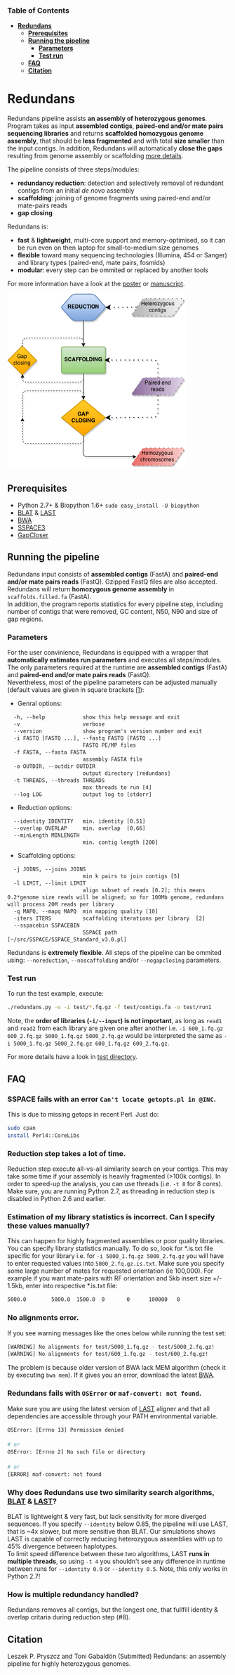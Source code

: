 ### Table of Contents
- **[Redundans](#redundans)**  
  - **[Prerequisites](#prerequisites)**  
  - **[Running the pipeline](#running-the-pipeline)**  
    - **[Parameters](#parameters)**  
    - **[Test run](#test-run)**  
  - **[FAQ](#faq)**  
  - **[Citation](#citation)**  

# Redundans

Redundans pipeline assists **an assembly of heterozygous genomes**.  
Program takes as input **assembled contigs**, **paired-end and/or mate pairs 
sequencing libraries** and returns **scaffolded homozygous genome assembly**, 
that should be **less fragmented** and with total **size smaller** than the input contigs. 
In addition, Redundans will automatically **close the gaps** resulting from genome assembly or scaffolding [more details](/test#redundans-pipeline). 

The pipeline consists of three steps/modules: 
- **redundancy reduction**: detection and selectively removal of redundant contigs from an initial *de novo* assembly
- **scaffolding**: joining of genome fragments using paired-end and/or mate-pairs reads
- **gap closing**

Redundans is: 
- **fast** & **lightweight**, multi-core support and memory-optimised, 
so it can be run even on then laptop for small-to-medium size genomes
- **flexible** toward many sequencing technologies (Illumina, 454 or Sanger) and library types (paired-end, mate pairs, fosmids)
- **modular**: every step can be ommited or replaced by another tools

For more information have a look at the [poster](/docs/poster.pdf) or [manuscript](/docs/manuscript.pdf).

![Flowchart](/docs/redundans_flowchart.png)

## Prerequisites
- Python 2.7+ & Biopython 1.6+ `sudo easy_install -U biopython`
- [BLAT](https://genome.ucsc.edu/FAQ/FAQblat.html#blat3) & [LAST](http://last.cbrc.jp/)
- [BWA](http://bio-bwa.sourceforge.net/)
- [SSPACE3](http://www.baseclear.com/genomics/bioinformatics/basetools/SSPACE)
- [GapCloser](http://sourceforge.net/projects/soapdenovo2/files/GapCloser/)

## Running the pipeline
Redundans input consists of **assembled contigs** (FastA) and **paired-end and/or mate pairs reads** (FastQ). Gzipped FastQ files are also accepted. 
Redundans will return **homozygous genome assembly** in `scaffolds.filled.fa` (FastA).  
In addition, the program reports statistics for every pipeline step, including number of contigs that were removed, GC content, N50, N90 and size of gap regions.   

### Parameters
For the user convinience, Redundans is equipped with a wrapper that **automatically estimates run parameters** and executes all steps/modules. 
The only parameters required at the runtime are **assembled contigs** (FastA) and **paired-end and/or mate pairs reads** (FastQ).  
Nevertheless, most of the pipeline parameters can be adjusted manually (default values are given in square brackets []):  
- Genral options:
```
  -h, --help            show this help message and exit
  -v                    verbose
  --version             show program's version number and exit
  -i FASTQ [FASTQ ...], --fastq FASTQ [FASTQ ...]
                        FASTQ PE/MP files
  -f FASTA, --fasta FASTA
                        assembly FASTA file
  -o OUTDIR, --outdir OUTDIR
                        output directory [redundans]
  -t THREADS, --threads THREADS
                        max threads to run [4]
  --log LOG             output log to [stderr]
```
- Reduction options:
```
  --identity IDENTITY   min. identity [0.51]
  --overlap OVERLAP     min. overlap  [0.66]
  --minLength MINLENGTH
                        min. contig length [200]
```
- Scaffolding options:
```
  -j JOINS, --joins JOINS
                        min k pairs to join contigs [5]
  -l LIMIT, --limit LIMIT
                        align subset of reads [0.2]; this means 0.2*genome size reads will be aligned; so for 100Mb genome, redundans will process 20M reads per library
  -q MAPQ, --mapq MAPQ  min mapping quality [10]
  -iters ITERS          scaffolding iterations per library  [2]
  --sspacebin SSPACEBIN
                        SSPACE path  [~/src/SSPACE/SSPACE_Standard_v3.0.pl]
```

Redundans is **extremely flexible**. All steps of the pipeline can be ommited using: `--noreduction`, `--noscaffolding` and/or `--nogapclosing` parameters. 

### Test run
To run the test example, execute: 
```bash
./redundans.py -v -i test/*.fq.gz -f test/contigs.fa -o test/run1 
```

Note, the **order of libraries (`-i/--input`) is not important**, as long as `read1` and `read2` from each library are given one after another 
i.e. `-i 600_1.fq.gz 600_2.fq.gz 5000_1.fq.gz 5000_2.fq.gz` would be interpreted the same as `-i 5000_1.fq.gz 5000_2.fq.gz 600_1.fq.gz 600_2.fq.gz`.

For more details have a look in [test directory](/test). 

## FAQ
### SSPACE fails with an error `Can't locate getopts.pl in @INC`.  
This is due to missing getops in recent Perl. Just do:
```bash
sudo cpan
install Perl4::CoreLibs
```

### Reduction step takes a lot of time.   
Reduction step execute all-vs-all similarity search on your contigs. This may take some time if your assembly is heavily fragmented (>100k contigs).
In order to speed-up the analysis, you can use threads (i.e. `-t 8` for 8 cores). Make sure, you are running Python 2.7, as threading in reduction step is disabled in Python 2.6 and earlier.

### Estimation of my library statistics is incorrect. Can I specify these values manually?   
This can happen for highly fragmented assemblies or poor quality libraries. You can specify library statistics manually. To do so, look for *.is.txt file specific for your library i.e. for `-i 5000_1.fq.gz 5000_2.fq.gz` you will have to enter requested values into `5000_2.fq.gz.is.txt`. Make sure you specify some large number of mates for requested orientation (ie 100,000). For example if you want mate-pairs with RF orientation and 5kb insert size +/- 1.5kb, enter into respective *.is.txt file:
```bash
5000.0        5000.0  1500.0  0       0      100000   0
```

### No alignments error.  
If you see warning messages like the ones below while running the test set: 
```bash
[WARNING] No alignments for test/5000_1.fq.gz - test/5000_2.fq.gz!
[WARNING] No alignments for test/600_1.fq.gz - test/600_2.fq.gz!
```

The problem is because older version of BWA lack MEM algorithm (check it by executing `bwa mem`). If it gives you an error, download the latest [BWA](http://bio-bwa.sourceforge.net/).  

### Redundans fails with `OSError` or `maf-convert: not found`.  
Make sure you are using the latest version of [LAST](http://last.cbrc.jp/) aligner and that all dependencies are accessible through your PATH environmental variable. 

```bash
OSError: [Errno 13] Permission denied

# or
OSError: [Errno 2] No such file or directory

# or
[ERROR] maf-convert: not found
```

### Why does Redundans use two similarity search algorithms, [BLAT](https://genome.ucsc.edu/FAQ/FAQblat.html#blat3) & [LAST](http://last.cbrc.jp/)?   
BLAT is lightweight & very fast, but lack sensitivity for more diverged sequences. If you specify `--identity` below 0.85, the pipeline will use LAST, that is ~4x slower, but more sensitive than BLAT.
Our simulations shows LAST is capable of correctly reducing heterozygous assemblies with up to 45% divergence between haplotypes.   
To limit speed difference between these two algorithms, LAST **runs in multiple threads**, so using `-t 4` you shouldn't see any difference in runtime between runs for `--identity 0.9` or `--identity 0.5`. Note, this only works in Python 2.7! 

### How is multiple redundancy handled? 
Redundans removes all contigs, but the longest one, that fullfill identity & overlap critaria during reduction step (#8). 

## Citation
Leszek P. Pryszcz and Toni Gabaldón (Submitted) Redundans: an assembly pipeline for highly heterozygous genomes. 
